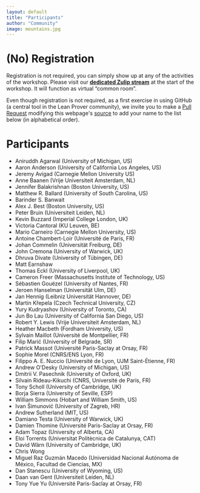 ```yaml
---
layout: default
title: "Participants"
author: "Community"
image: mountains.jpg
---
```


# (No) Registration

Registration is not required,
you can simply show up at any of the activities of the workshop.
Please visit our
[**dedicated Zulip stream**](https://leanprover.zulipchat.com/#narrow/stream/238830-Lean-for.20the.20curious.20mathematician.202020)
at the start of the workshop.
It will function as virtual “common room”.

Even though registration is not required,
as a first exercise in using GitHub (a central tool in the Lean Prover community),
we invite you to make a
[Pull Request](https://help.github.com/en/github/collaborating-with-issues-and-pull-requests/about-pull-requests)
modifying this webpage's
[source](https://github.com/leanprover-community/lftcm2020/edit/master/docs/participants.md)
to add your name to the list below (in alphabetical order).

# Participants

* Aniruddh Agarwal (University of Michigan, US)
* Aaron Anderson (University of California Los Angeles, US)
* Jeremy Avigad (Carnegie Mellon University US)
* Anne Baanen (Vrije Universiteit Amsterdam, NL)
* Jennifer Balakrishnan (Boston University, US)
* Matthew R. Ballard (University of South Carolina, US)
* Barinder S. Banwait
* Alex J. Best (Boston University, US)
* Peter Bruin (Universiteit Leiden, NL)
* Kevin Buzzard (Imperial College London, UK)
* Victoria Cantoral (KU Leuven, BE)
* Mario Carneiro (Carnegie Mellon University, US)
* Antoine Chambert-Loir (Université de Paris, FR)
* Johan Commelin (Universität Freiburg, DE)
* John Cremona (University of Warwick, UK)
* Dhruva Divate (University of Tübingen, DE)
* Matt Earnshaw
* Thomas Eckl (University of Liverpool, UK)
* Cameron Freer (Massachusetts Institute of Technology, US)
* Sébastien Gouëzel (University of Nantes, FR)
* Jeroen Hanselman (Universität Ulm, DE)
* Jan Hennig (Leibniz Universität Hannover, DE)
* Martin Křepela (Czech Technical University, CZ)
* Yury Kudryashov (University of Toronto, CA)
* Jun Bo Lau (University of California San Diego, US)
* Robert Y. Lewis (Vrije Universiteit Amsterdam, NL)
* Heather Macbeth (Fordham University, US)
* Sylvain Maillot (Université de Montpellier, FR)
* Filip Marić (University of Belgrade, SR)
* Patrick Massot (Université Paris-Saclay at Orsay, FR)
* Sophie Morel (CNRS/ENS Lyon, FR)
* Filippo A. E. Nuccio (Université de Lyon, UJM Saint-Étienne, FR)
* Andrew O'Desky (University of Michigan, US)
* Dmitrii V. Pasechnik (University of Oxford, UK)
* Silvain Rideau-Kikuchi (CNRS, Université de Paris, FR)
* Tony Scholl (University of Cambridge, UK)
* Borja Sierra (University of Seville, ESP)
* William Simmons (Hobart and William Smith, US)
* Ivan Šimunović (University of Zagreb, HR)
* Andrew Sutherland (MIT, US)
* Damiano Testa (University of Warwick, UK)
* Damien Thomine (Université Paris-Saclay at Orsay, FR)
* Adam Topaz (University of Alberta, CA)
* Eloi Torrents (Universitat Politècnica de Catalunya, CAT)
* David Wärn (University of Cambridge, UK)
* Chris Wong
* Miguel Raz Guzmán Macedo (Universidad Nacional Autónoma de México, Facultad de Ciencias, MX)
* Dan Stanescu (University of Wyoming, US)
* Daan van Gent (Universiteit Leiden, NL)
* Tony Yue Yu (Université Paris-Saclay at Orsay, FR)
